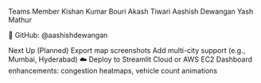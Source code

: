 Teams Member
Kishan Kumar Bouri Akash Tiwari Aashish Dewangan Yash Mathur

📌 GitHub: @aashishdewangan


Next Up (Planned)
Export map screenshots
Add multi-city support (e.g., Mumbai, Hyderabad)
☁️ Deploy to Streamlit Cloud or AWS EC2
Dashboard enhancements: congestion heatmaps, vehicle count animations
